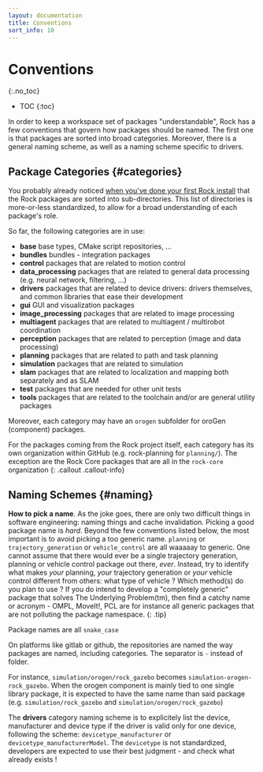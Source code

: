```yaml
---
layout: documentation
title: Conventions
sort_info: 10
---
```


# Conventions
{:.no_toc}

- TOC
{:toc}


In order to keep a workspace set of packages "understandable", Rock has a few
conventions that govern how packages should be named. The first one is that
packages are sorted into broad categories. Moreover, there is a general naming
scheme, as well as a naming scheme specific to drivers.

## Package Categories {#categories}

You probably already noticed [when you've done your first Rock
install](../basics/installation.html) that the Rock packages are sorted into
sub-directories. This list of directories is more-or-less standardized, to
allow for a broad understanding of each package's role.

So far, the following categories are in use:

* **base** base types, CMake script repositories, ...
* **bundles** bundles - integration packages
* **control** packages that are related to motion control
* **data_processing** packages that are related to general data processing (e.g.
  neural network, filtering, ...)
* **drivers** packages that are related to device drivers: drivers themselves,
  and common libraries that ease their development
* **gui** GUI and visualization packages
* **image_processing** packages that are related to image processing
* **multiagent** packages that are related to multiagent / multirobot
  coordination
* **perception** packages that are related to perception (image and data processing)
* **planning** packages that are related to path and task planning
* **simulation** packages that are related to simulation
* **slam** packages that are related to localization and mapping both separately
  and as SLAM
* **test** packages that are needed for other unit tests
* **tools** packages that are related to the toolchain and/or are general
  utility packages

Moreover, each category may have an `orogen` subfolder for oroGen (component)
packages.

For the packages coming from the Rock project itself, each category has its own
organization within GitHub (e.g. rock-planning for `planning/`). The exception
are the Rock Core packages that are all in the `rock-core` organization
{: .callout .callout-info}

## Naming Schemes {#naming}

**How to pick a name**. As the joke goes, there are only two difficult things
in software engineering: naming things and cache invalidation. Picking a good
package name is _hard_. Beyond the few conventions listed below, the most
important is to avoid picking a too generic name. `planning` or
`trajectory_generation` or `vehicle_control` are all waaaaay to generic. One
cannot assume that there would ever be a single trajectory generation, planning
or vehicle control package out there, _ever_. Instead, try to identify what
makes _your_ planning, _your_ trajectory generation or _your_ vehicle control
different from others: what type of vehicle ? Which method(s) do you plan to
use ? If you do intend to develop a "completely generic" package that solves
The Underlying Problem(tm), then find a catchy name or acronym - OMPL, MoveIt!,
PCL are for instance all generic packages that are not polluting the package
namespace.
{: .tip}

Package names are all `snake_case`

On platforms like gitlab or github, the repositories are named the way packages
are named, including categories. The separator is `-`  instead of folder.

For instance, `simulation/orogen/rock_gazebo` becomes
`simulation-orogen-rock_gazebo`. When the orogen component is mainly tied to
one single library package, it is expected to have the same name than said
package (e.g. `simulation/rock_gazebo` and `simulation/orogen/rock_gazebo`)

The **drivers** category naming scheme is to explicitely list the device,
manufacturer and device type if the driver is valid only for one device,
following the scheme: `devicetype_manufacturer` or
`devicetype_manufacturerModel`. The `devicetype` is not standardized,
developers are expected to use their best judgment - and check what already
exists !

